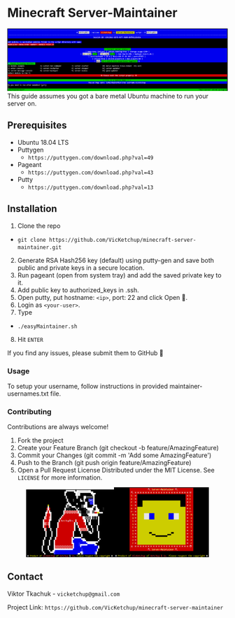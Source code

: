 # Minecraft Server-Maintainer

![easyMaintainer](art/easyMaintainer.png?raw=true)
This guide assumes you got a bare metal Ubuntu machine to run your server on.

## Prerequisites

- Ubuntu 18.04 LTS
- Puttygen
  - `https://puttygen.com/download.php?val=49`
- Pageant
  - `https://puttygen.com/download.php?val=43`
- Putty
  - `https://puttygen.com/download.php?val=13`

## Installation

1. Clone the repo
  - `git clone https://github.com/VicKetchup/minecraft-server-maintainer.git`
2. Generate RSA Hash256 key (default) using putty-gen and save both public and private keys in a secure location.
3. Run pageant (open from system tray) and add the saved private key to it.
4. Add public key to authorized_keys in .ssh.
5. Open putty, put hostname: `<ip>`, port: 22 and click Open 🙂.
6. Login as `<your-user>`.
7. Type
  - `./easyMaintainer.sh`
8. Hit `ENTER`

If you find any issues, please submit them to GitHub 🙂

### Usage

To setup your username, follow instructions in provided maintainer-usernames.txt file.

### Contributing

Contributions are always welcome!
1. Fork the project
2. Create your Feature Branch (git checkout -b feature/AmazingFeature)
3. Commit your Changes (git commit -m 'Add some AmazingFeature')
4. Push to the Branch (git push origin feature/AmazingFeature)
5. Open a Pull Request
License
Distributed under the MIT License. See ` LICENSE ` for more information.

<p align="center">
  <img src="art/pc_Co_logo.png?raw=true" width=40%><img src="art/pc_logo.png?raw=tru" width=43%>
</p>

## Contact

Viktor Tkachuk - `vicketchup@gmail.com`

Project Link: `https://github.com/VicKetchup/minecraft-server-maintainer`
